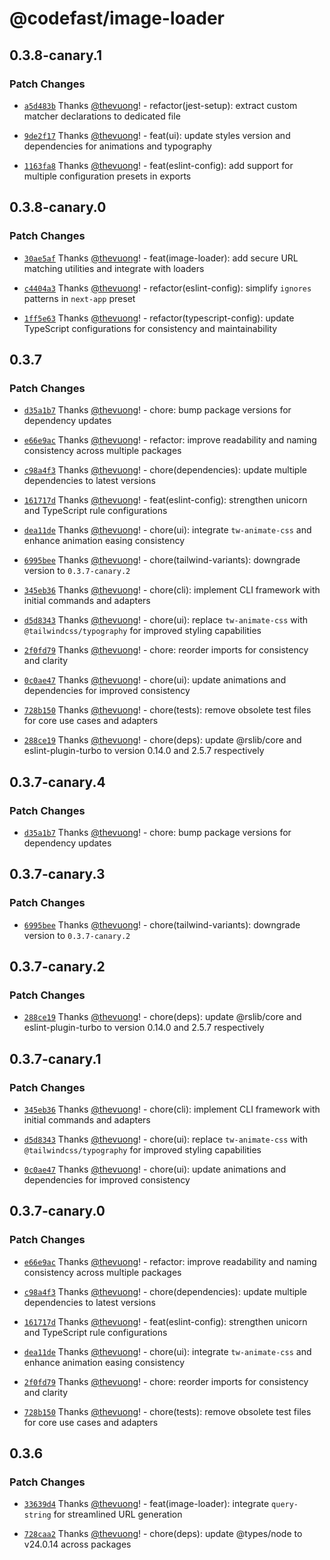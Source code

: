 # @codefast/image-loader

## 0.3.8-canary.1

### Patch Changes

- [`a5d483b`](https://github.com/codefastlabs/codefast/commit/a5d483b6232088b6d74e6146e0d1510843241ad0) Thanks [@thevuong](https://github.com/thevuong)! - refactor(jest-setup): extract custom matcher declarations to dedicated file

- [`9de2f17`](https://github.com/codefastlabs/codefast/commit/9de2f173fcac4ffe2dc919b98029321468a25b4b) Thanks [@thevuong](https://github.com/thevuong)! - feat(ui): update styles version and dependencies for animations and typography

- [`1163fa8`](https://github.com/codefastlabs/codefast/commit/1163fa802d29abb68a53eb403295ef1a27cdc7d9) Thanks [@thevuong](https://github.com/thevuong)! - feat(eslint-config): add support for multiple configuration presets in exports

## 0.3.8-canary.0

### Patch Changes

- [`30ae5af`](https://github.com/codefastlabs/codefast/commit/30ae5af9b720a42f1debb2bb595b778bd64a43a5) Thanks [@thevuong](https://github.com/thevuong)! - feat(image-loader): add secure URL matching utilities and integrate with loaders

- [`c4404a3`](https://github.com/codefastlabs/codefast/commit/c4404a33ea694eacb0469772cdc834809d13aabc) Thanks [@thevuong](https://github.com/thevuong)! - refactor(eslint-config): simplify `ignores` patterns in `next-app` preset

- [`1ff5e63`](https://github.com/codefastlabs/codefast/commit/1ff5e63747205c248d326ba4b38a3b1caff91335) Thanks [@thevuong](https://github.com/thevuong)! - refactor(typescript-config): update TypeScript configurations for consistency and maintainability

## 0.3.7

### Patch Changes

- [`d35a1b7`](https://github.com/codefastlabs/codefast/commit/d35a1b76ad65d12a0ebb69dd141b2c38d98973d0) Thanks [@thevuong](https://github.com/thevuong)! - chore: bump package versions for dependency updates

- [`e66e9ac`](https://github.com/codefastlabs/codefast/commit/e66e9ac1186a94cb30d83d7125d4991ee91c7a41) Thanks [@thevuong](https://github.com/thevuong)! - refactor: improve readability and naming consistency across multiple packages

- [`c98a4f3`](https://github.com/codefastlabs/codefast/commit/c98a4f3c821039557205fdb0fc4b5a55d8b81944) Thanks [@thevuong](https://github.com/thevuong)! - chore(dependencies): update multiple dependencies to latest versions

- [`161717d`](https://github.com/codefastlabs/codefast/commit/161717db82457444b793bad252099084ef490085) Thanks [@thevuong](https://github.com/thevuong)! - feat(eslint-config): strengthen unicorn and TypeScript rule configurations

- [`dea11de`](https://github.com/codefastlabs/codefast/commit/dea11deef4cab04a9ed2cd411251f6ad939acba6) Thanks [@thevuong](https://github.com/thevuong)! - chore(ui): integrate `tw-animate-css` and enhance animation easing consistency

- [`6995bee`](https://github.com/codefastlabs/codefast/commit/6995bee4991257294cc6d520af6989e237392775) Thanks [@thevuong](https://github.com/thevuong)! - chore(tailwind-variants): downgrade version to `0.3.7-canary.2`

- [`345eb36`](https://github.com/codefastlabs/codefast/commit/345eb368a1e44051e215c0e74a255bb8bf7cca76) Thanks [@thevuong](https://github.com/thevuong)! - chore(cli): implement CLI framework with initial commands and adapters

- [`d5d8343`](https://github.com/codefastlabs/codefast/commit/d5d83431d97f433f9dd5d1c745bd35f163573ad2) Thanks [@thevuong](https://github.com/thevuong)! - chore(ui): replace `tw-animate-css` with `@tailwindcss/typography` for improved styling capabilities

- [`2f0fd79`](https://github.com/codefastlabs/codefast/commit/2f0fd791d1505279a9c8570f8f3fddcf058d64ee) Thanks [@thevuong](https://github.com/thevuong)! - chore: reorder imports for consistency and clarity

- [`0c0ae47`](https://github.com/codefastlabs/codefast/commit/0c0ae47e822ca82609d5e2dfe55629387ec88df1) Thanks [@thevuong](https://github.com/thevuong)! - chore(ui): update animations and dependencies for improved consistency

- [`728b150`](https://github.com/codefastlabs/codefast/commit/728b1503583d1f130c2f0abd503343dd8c802ee6) Thanks [@thevuong](https://github.com/thevuong)! - chore(tests): remove obsolete test files for core use cases and adapters

- [`288ce19`](https://github.com/codefastlabs/codefast/commit/288ce19a5ab93a2e926579b5404395b050eadc36) Thanks [@thevuong](https://github.com/thevuong)! - chore(deps): update @rslib/core and eslint-plugin-turbo to version 0.14.0 and 2.5.7 respectively

## 0.3.7-canary.4

### Patch Changes

- [`d35a1b7`](https://github.com/codefastlabs/codefast/commit/d35a1b76ad65d12a0ebb69dd141b2c38d98973d0) Thanks [@thevuong](https://github.com/thevuong)! - chore: bump package versions for dependency updates

## 0.3.7-canary.3

### Patch Changes

- [`6995bee`](https://github.com/codefastlabs/codefast/commit/6995bee4991257294cc6d520af6989e237392775) Thanks [@thevuong](https://github.com/thevuong)! - chore(tailwind-variants): downgrade version to `0.3.7-canary.2`

## 0.3.7-canary.2

### Patch Changes

- [`288ce19`](https://github.com/codefastlabs/codefast/commit/288ce19a5ab93a2e926579b5404395b050eadc36) Thanks [@thevuong](https://github.com/thevuong)! - chore(deps): update @rslib/core and eslint-plugin-turbo to version 0.14.0 and 2.5.7 respectively

## 0.3.7-canary.1

### Patch Changes

- [`345eb36`](https://github.com/codefastlabs/codefast/commit/345eb368a1e44051e215c0e74a255bb8bf7cca76) Thanks [@thevuong](https://github.com/thevuong)! - chore(cli): implement CLI framework with initial commands and adapters

- [`d5d8343`](https://github.com/codefastlabs/codefast/commit/d5d83431d97f433f9dd5d1c745bd35f163573ad2) Thanks [@thevuong](https://github.com/thevuong)! - chore(ui): replace `tw-animate-css` with `@tailwindcss/typography` for improved styling capabilities

- [`0c0ae47`](https://github.com/codefastlabs/codefast/commit/0c0ae47e822ca82609d5e2dfe55629387ec88df1) Thanks [@thevuong](https://github.com/thevuong)! - chore(ui): update animations and dependencies for improved consistency

## 0.3.7-canary.0

### Patch Changes

- [`e66e9ac`](https://github.com/codefastlabs/codefast/commit/e66e9ac1186a94cb30d83d7125d4991ee91c7a41) Thanks [@thevuong](https://github.com/thevuong)! - refactor: improve readability and naming consistency across multiple packages

- [`c98a4f3`](https://github.com/codefastlabs/codefast/commit/c98a4f3c821039557205fdb0fc4b5a55d8b81944) Thanks [@thevuong](https://github.com/thevuong)! - chore(dependencies): update multiple dependencies to latest versions

- [`161717d`](https://github.com/codefastlabs/codefast/commit/161717db82457444b793bad252099084ef490085) Thanks [@thevuong](https://github.com/thevuong)! - feat(eslint-config): strengthen unicorn and TypeScript rule configurations

- [`dea11de`](https://github.com/codefastlabs/codefast/commit/dea11deef4cab04a9ed2cd411251f6ad939acba6) Thanks [@thevuong](https://github.com/thevuong)! - chore(ui): integrate `tw-animate-css` and enhance animation easing consistency

- [`2f0fd79`](https://github.com/codefastlabs/codefast/commit/2f0fd791d1505279a9c8570f8f3fddcf058d64ee) Thanks [@thevuong](https://github.com/thevuong)! - chore: reorder imports for consistency and clarity

- [`728b150`](https://github.com/codefastlabs/codefast/commit/728b1503583d1f130c2f0abd503343dd8c802ee6) Thanks [@thevuong](https://github.com/thevuong)! - chore(tests): remove obsolete test files for core use cases and adapters

## 0.3.6

### Patch Changes

- [`33639d4`](https://github.com/codefastlabs/codefast/commit/33639d4a8698fb45815295fec5aa53ff8d4b72eb) Thanks [@thevuong](https://github.com/thevuong)! - feat(image-loader): integrate `query-string` for streamlined URL generation

- [`728caa2`](https://github.com/codefastlabs/codefast/commit/728caa2b60273623e15543b2ef0963f0cc53d99f) Thanks [@thevuong](https://github.com/thevuong)! - chore(deps): update @types/node to v24.0.14 across packages
